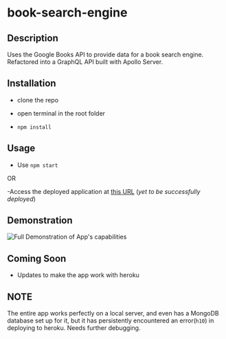 # book-search-engine

## Description

Uses the Google Books API to provide data for a book search engine. Refactored into a GraphQL API built with Apollo Server.

## Installation

- clone the repo

- open terminal in the root folder

- `npm install`

## Usage

- Use `npm start`

OR

-Access the deployed application at [this URL](https://ae-book-search-engine.herokuapp.com/) (*yet to be successfully deployed*)

## Demonstration

![Full Demonstration of App's capabilities](./Assets/full-demo.gif)

## Coming Soon

- Updates to make the app work with heroku

## NOTE

The entire app works perfectly on a local server, and even has a MongoDB database set up for it, but it has persistently encountered an error(`h10`) in deploying to heroku. Needs further debugging.